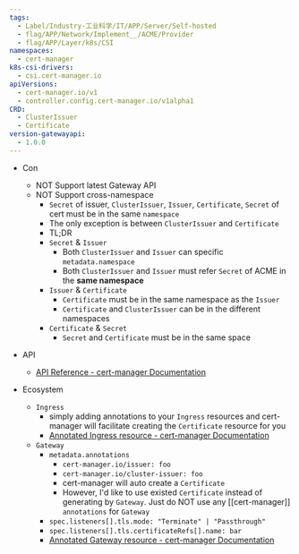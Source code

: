 ```yaml
---
tags:
  - Label/Industry-工业科学/IT/APP/Server/Self-hosted
  - flag/APP/Network/Implement__/ACME/Provider
  - flag/APP/Layer/k8s/CSI
namespaces:
  - cert-manager
k8s-csi-drivers:
  - csi.cert-manager.io
apiVersions:
  - cert-manager.io/v1
  - controller.config.cert-manager.io/v1alpha1
CRD:
  - ClusterIssuer
  - Certificate
version-gatewayapi:
  - 1.0.0
---
```


- Con
    - NOT Support latest Gateway API
    - NOT Support cross-namespace
        - `Secret` of issuer, `ClusterIssuer`, `Issuer`, `Certificate`, `Secret` of cert must be in the same `namespace`
        - The only exception is between `ClusterIssuer` and `Certificate`
        - TL;DR
        - `Secret` & `Issuer`
            - Both `ClusterIssuer` and `Issuer` can specific `metadata.namespace`
            - Both `ClusterIssuer` and `Issuer` must refer `Secret` of ACME in the **same namespace**
        - `Issuer` & `Certificate`
            - `Certificate` must be in the same namespace as the `Issuer`
            - `Certificate` and `ClusterIssuer` can be in the different namespaces
        - `Certificate` & `Secret`
            - `Secret` and `Certificate` must be in the same space

- API
    - [API Reference - cert-manager Documentation](https://cert-manager.io/docs/reference/api-docs/)

- Ecosystem
    - `Ingress`
        - simply adding annotations to your `Ingress` resources and cert-manager will facilitate creating the `Certificate` resource for you
        - [Annotated Ingress resource - cert-manager Documentation](https://cert-manager.io/docs/usage/ingress/#supported-annotations)
    - `Gateway`
        - `metadata.annotations`
            - `cert-manager.io/issuer: foo`
            - `cert-manager.io/cluster-issuer: foo`
            - cert-manager will auto create a `Certificate`
            - However, I'd like to use existed `Certificate` instead of generating by `Gateway`. Just do NOT use any [[cert-manager]] `annotations` for `Gateway`
        - `spec.listeners[].tls.mode: "Terminate" | "Passthrough"`
        - `spec.listeners[].tls.certificateRefs[].name: bar`
        - [Annotated Gateway resource - cert-manager Documentation](https://cert-manager.io/docs/usage/gateway/)
